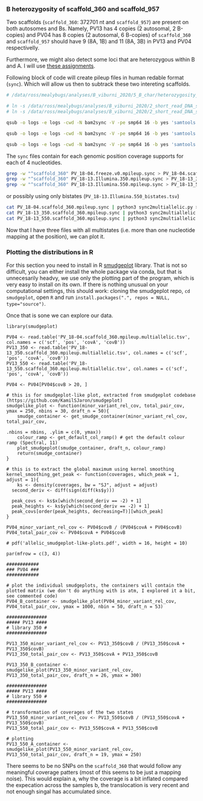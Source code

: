 ### B heterozygosity of scaffold_360 and scaffold_957

Two scaffolds (`scaffold_360`: 372701 nt and `scaffold_957`) are present on both autosomes and Bs. Namely, PV13 has 4 copies (2 autosomal, 2 B-copies) and PV04 has 8 copies (2 autosomal, 6 B-copies) of `scaffold_360` and `scaffold_957` should have 9 (8A, 1B) and 11 (8A, 3B) in PV13 and PV04 respectivelly.

Furthermore, we might also detect some loci that are heterozygous within B and A. I will use [these assignments](output/scaffolds.final.assignment.table.csv).

Following block of code will create pileup files in human redable format (`sync`). Which will allow us then to subtrack these two intereting scaffolds.

```bash
# /data/ross/mealybugs/analyses/B_viburni_2020/5_B_char/heterozygosity_in_B04

# ln -s /data/ross/mealybugs/analyses/B_viburni_2020/2_short_read_DNA_seq/1_mapping/PV_18-13.Illumina.350.sorted.bam* .
# ln -s /data/ross/mealybugs/analyses/B_viburni_2020/2_short_read_DNA_seq/1_mapping/PV_18-13.Illumina.550.sorted.bam* .

qsub -o logs -e logs -cwd -N bam2sync -V -pe smp64 16 -b yes 'samtools mpileup -a --no-BAQ --fasta-ref p.viburni.freeze.v0.fa --output /scratch/$USER/PV_18-13.Illumina.550.mpileup PV_18-13.Illumina.550.sorted.bam && java -jar ~/src/popoolation2/mpileup2sync.jar --input /scratch/$USER/PV_18-13.Illumina.550.mpileup --threads 16 --output /scratch/$USER/PV_18-13.Illumina.550.mpileup.sync && rsync -av --remove-source-files /scratch/$USER/PV_18-13.Illumina.550.mpileup.sync .'

qsub -o logs -e logs -cwd -N bam2sync -V -pe smp64 16 -b yes 'samtools mpileup -a --no-BAQ --fasta-ref p.viburni.freeze.v0.fa --output /scratch/$USER/PV_18-13.Illumina.350.mpileup PV_18-13.Illumina.350.sorted.bam && java -jar ~/src/popoolation2/mpileup2sync.jar --input /scratch/$USER/PV_18-13.Illumina.350.mpileup --threads 16 --output /scratch/$USER/PV_18-13.Illumina.350.mpileup.sync && rsync -av --remove-source-files /scratch/$USER/PV_18-13.Illumina.350.mpileup.sync .'

qsub -o logs -e logs -cwd -N bam2sync -V -pe smp64 16 -b yes 'samtools mpileup -a --no-BAQ --fasta-ref p.viburni.freeze.v0.fa --output /scratch/$USER/18-04.freeze.v0.mpileup PV_18-04.freeze.v0.sorted.bam && java -jar ~/src/popoolation2/mpileup2sync.jar --input /scratch/$USER/18-04.freeze.v0.mpileup --threads 16 --output /scratch/$USER/PV_18-04.freeze.v0.mpileup.sync && rsync -av --remove-source-files /scratch/$USER/PV_18-04.freeze.v0.mpileup.sync .'
```

The `sync` files contain for each genomic position coverage supports for each of 4 nucleotides.

```bash
grep -w "^scaffold_360" PV_18-04.freeze.v0.mpileup.sync > PV_18-04.scaffold_360.mpileup.sync
grep -w "^scaffold_360" PV_18-13.Illumina.350.mpileup.sync > PV_18-13_350.scaffold_360.mpileup.sync
grep -w "^scaffold_360" PV_18-13.Illumina.550.mpileup.sync > PV_18-13_550.scaffold_360.mpileup.sync
```

or possibly using only bistates (`PV_18-13.Illumina.550_bistates.tsv`)

```bash
cat PV_18-04.scaffold_360.mpileup.sync | python3 sync2multiallelic.py > PV_18-04.scaffold_360.mpileup.multiallelic.tsv
cat PV_18-13_350.scaffold_360.mpileup.sync | python3 sync2multiallelic.py > PV_18-13_350.scaffold_360.mpileup.multiallelic.tsv
cat PV_18-13_550.scaffold_360.mpileup.sync | python3 sync2multiallelic.py > PV_18-13_550.scaffold_360.mpileup.multiallelic.tsv
```

Now that I have three files with all multistates (i.e. more than one nucleotide mapping at the position), we can plot it.

### Plotting the distributions in R

For this section you need to install in R [smudgeplot](https://github.com/KamilSJaron/smudgeplot) library. That is not so difficult, you can either install the whole package via conda, but that is unnecesarily headvy, we use only the plotting part of the program, which is very easy to install on its own. If there is nothing unusual on your computational settings, this should work: cloning the smudgeplot repo, `cd smudgeplot`, open `R` and run `install.packages(".", repos = NULL, type="source")`.

Once that is sone we can explore our data.

```{R}
library(smudgeplot)

PV04 <- read.table('PV_18-04.scaffold_360.mpileup.multiallelic.tsv', col.names = c('scf', 'pos', 'covA', 'covB'))
PV13_350 <- read.table('PV_18-13_350.scaffold_360.mpileup.multiallelic.tsv', col.names = c('scf', 'pos', 'covA', 'covB'))
PV13_550 <- read.table('PV_18-13_550.scaffold_360.mpileup.multiallelic.tsv', col.names = c('scf', 'pos', 'covA', 'covB'))

PV04 <- PV04[PV04$covB > 20, ]

# this is for smudgeplot-like plot, extracted from smudgeplot codebase (https://github.com/KamilSJaron/smudgeplot)
smudgelike_plot <- function(minor_variant_rel_cov, total_pair_cov, ymax = 250, nbins = 30, draft_n = 50){
	smudge_container <- get_smudge_container(minor_variant_rel_cov, total_pair_cov,
																					 .nbins = nbins, .ylim = c(0, ymax))
	colour_ramp <- get_default_col_ramp() # get the default colour ramp (Spectral, 11)
	plot_smudgeplot(smudge_container, draft_n, colour_ramp)
	return(smudge_container)
}

# this is to extract the global maximum using kernel smoothing
kernel_smoothing_get_peak <- function(coverages, which_peak = 1, adjust = 1){
	ks <- density(coverages, bw = "SJ", adjust = adjust)
  second_deriv <- diff(sign(diff(ks$y)))

  peak_covs <- ks$x[which(second_deriv == -2) + 1]
  peak_heights <- ks$y[which(second_deriv == -2) + 1]
  peak_covs[order(peak_heights, decreasing=T)][which_peak]
}

PV04_minor_variant_rel_cov <- PV04$covB / (PV04$covA + PV04$covB)
PV04_total_pair_cov <- PV04$covA + PV04$covB

# pdf('allelic_smudgeplot-like-plots.pdf', width = 16, height = 10)

par(mfrow = c(3, 4))

############
### PV04 ###
############

# plot the individual smudgeplots, the containers will contain the plotted matrix (we don't do anything with is atm, I explored it a bit, see commented code)
PV04_B_container <- smudgelike_plot(PV04_minor_variant_rel_cov, PV04_total_pair_cov, ymax = 1000, nbin = 50, draft_n = 53)

###############
##### PV13 ####
# library 350 #
###############

PV13_350_minor_variant_rel_cov <- PV13_350$covB / (PV13_350$covA + PV13_350$covB)
PV13_350_total_pair_cov <- PV13_350$covA + PV13_350$covB

PV13_350_B_container <- smudgelike_plot(PV13_350_minor_variant_rel_cov, PV13_350_total_pair_cov, draft_n = 26, ymax = 300)

###############
##### PV13 ####
# library 550 #
###############

# transformation of coverages of the two states
PV13_550_minor_variant_rel_cov <- PV13_550$covB / (PV13_550$covA + PV13_550$covB)
PV13_550_total_pair_cov <- PV13_550$covA + PV13_550$covB

# plotting
PV13_550_A_container <- smudgelike_plot(PV13_550_minor_variant_rel_cov, PV13_550_total_pair_cov, draft_n = 19, ymax = 250)
```

There seems to be no SNPs on the `scaffold_360` that would follow any meaningful coverage patters (most of this seems to be just a mapping noise). This would explain a, why the coverage is a bit inflated compared the expecation across the samples b, the translocation is very recent and not enough singal has accumulated since.
